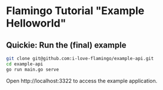 # Flamingo Tutorial "Example Helloworld"

## Quickie: Run the (final) example

```bash
git clone git@github.com:i-love-flamingo/example-api.git
cd example-api
go run main.go serve
```
Open http://localhost:3322 to access the example application.
